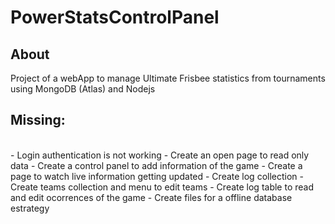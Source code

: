 # PowerStatsControlPanel
## About
Project of a webApp to manage Ultimate Frisbee statistics from tournaments
using MongoDB (Atlas) and Nodejs
<br>

## Missing: 
<br>
- Login authentication is not working 
- Create an open page to read only data
- Create a control panel to add information of the game
- Create a page to watch live information getting updated
- Create log collection 
- Create teams collection and menu to edit teams
- Create log table to read and edit ocorrences of the game
- Create files for a offline database estrategy
